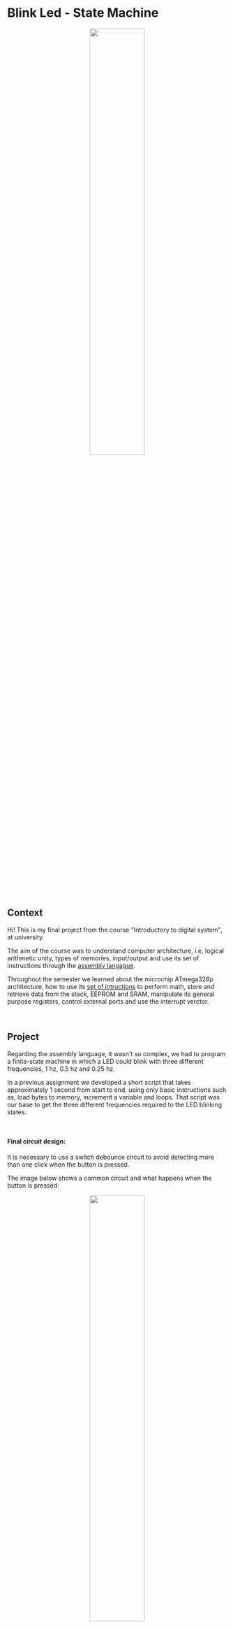 # Blink Led - State Machine

<p align="center">
  <img src="https://user-images.githubusercontent.com/62313672/121821638-9dc0e500-cc70-11eb-9f96-79a433654568.gif" width="50%">
</p>

</br>

## Context

Hi! This is my final project from the course  "Introductory to digital system", at university.

The aim of the course was to understand computer architecture, i.e, logical arithmetic unity, types of memories, input/output and use its set of instructions through the [assembly langague](https://en.wikipedia.org/wiki/Assembly_language).

Throughout the semester we learned about the microchip ATmega328p architecture, how to use its [set of intructions](https://ww1.microchip.com/downloads/en/DeviceDoc/Atmel-0856-AVR-Instruction-Set-Manual.pdf) to perform math, store and retrieve data from the stack, EEPROM and SRAM, manipulate its general purpose registers, control external ports and use the interrupt verctor.

</br>

## Project

Regarding the assembly language, it wasn't so complex, we had to program a finite-state machine in which a LED could blink with three different frequencies, 1 hz, 0.5 hz and 0.25 hz.

In a previous assignment we developed a short script that takes approximately 1 second from start to end, using only basic instructions such as, load bytes to memory, increment a variable and loops. That script was our base to get the three different frequencies required to the LED blinking states.

</br>

#### Final circuit design:
It is necessary to use a switch debounce circuit to avoid detecting more than one click when the button is pressed.

The image below shows a common circuit and what happens when the button is pressed:


<p align="center">
  <img src="https://user-images.githubusercontent.com/62313672/121822466-97813780-cc75-11eb-9a5d-435d7b95ccc6.jpg" width="50%">
</p>

</br>

To implemented the debounce circuit we used:
- 19 kΩ registor
- HD74LS14, Schmitt Trigger Inverters
- Button
- 1 µF capacitor

And this was the final circuit:

<p align="center">
  <img src="https://user-images.githubusercontent.com/62313672/121821753-6a328a80-cc71-11eb-9f87-74b368f7d2e8.png" width="60%">
</p>
